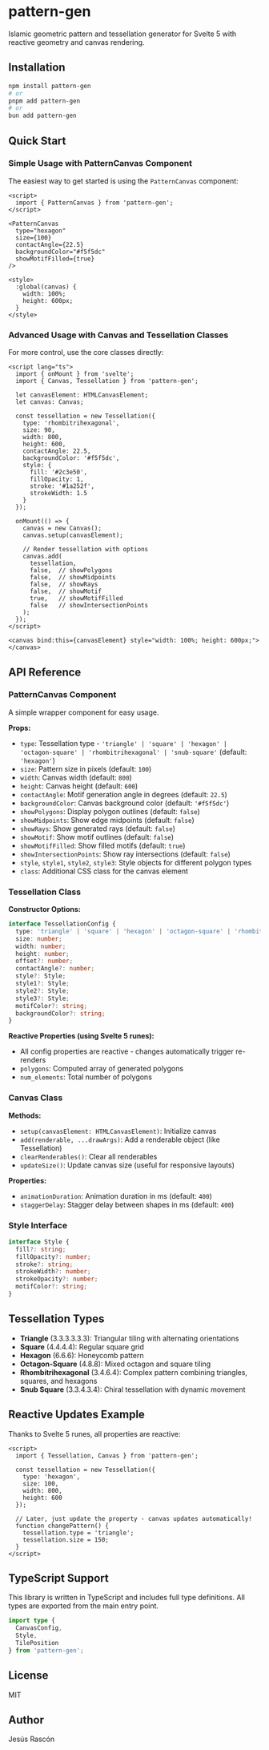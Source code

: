 # pattern-gen

Islamic geometric pattern and tessellation generator for Svelte 5 with reactive geometry and canvas rendering.

## Installation

```bash
npm install pattern-gen
# or
pnpm add pattern-gen
# or
bun add pattern-gen
```

## Quick Start

### Simple Usage with PatternCanvas Component

The easiest way to get started is using the `PatternCanvas` component:

```svelte
<script>
  import { PatternCanvas } from 'pattern-gen';
</script>

<PatternCanvas 
  type="hexagon" 
  size={100} 
  contactAngle={22.5}
  backgroundColor="#f5f5dc"
  showMotifFilled={true}
/>

<style>
  :global(canvas) {
    width: 100%;
    height: 600px;
  }
</style>
```

### Advanced Usage with Canvas and Tessellation Classes

For more control, use the core classes directly:

```svelte
<script lang="ts">
  import { onMount } from 'svelte';
  import { Canvas, Tessellation } from 'pattern-gen';
  
  let canvasElement: HTMLCanvasElement;
  let canvas: Canvas;
  
  const tessellation = new Tessellation({
    type: 'rhombitrihexagonal',
    size: 90,
    width: 800,
    height: 600,
    contactAngle: 22.5,
    backgroundColor: '#f5f5dc',
    style: {
      fill: '#2c3e50',
      fillOpacity: 1,
      stroke: '#1a252f',
      strokeWidth: 1.5
    }
  });
  
  onMount(() => {
    canvas = new Canvas();
    canvas.setup(canvasElement);
    
    // Render tessellation with options
    canvas.add(
      tessellation,
      false,  // showPolygons
      false,  // showMidpoints
      false,  // showRays
      false,  // showMotif
      true,   // showMotifFilled
      false   // showIntersectionPoints
    );
  });
</script>

<canvas bind:this={canvasElement} style="width: 100%; height: 600px;"></canvas>
```

## API Reference

### PatternCanvas Component

A simple wrapper component for easy usage.

**Props:**
- `type`: Tessellation type - `'triangle' | 'square' | 'hexagon' | 'octagon-square' | 'rhombitrihexagonal' | 'snub-square'` (default: `'hexagon'`)
- `size`: Pattern size in pixels (default: `100`)
- `width`: Canvas width (default: `800`)
- `height`: Canvas height (default: `600`)
- `contactAngle`: Motif generation angle in degrees (default: `22.5`)
- `backgroundColor`: Canvas background color (default: `'#f5f5dc'`)
- `showPolygons`: Display polygon outlines (default: `false`)
- `showMidpoints`: Show edge midpoints (default: `false`)
- `showRays`: Show generated rays (default: `false`)
- `showMotif`: Show motif outlines (default: `false`)
- `showMotifFilled`: Show filled motifs (default: `true`)
- `showIntersectionPoints`: Show ray intersections (default: `false`)
- `style`, `style1`, `style2`, `style3`: Style objects for different polygon types
- `class`: Additional CSS class for the canvas element

### Tessellation Class

**Constructor Options:**
```ts
interface TessellationConfig {
  type: 'triangle' | 'square' | 'hexagon' | 'octagon-square' | 'rhombitrihexagonal' | 'snub-square';
  size: number;
  width: number;
  height: number;
  offset?: number;
  contactAngle?: number;
  style?: Style;
  style1?: Style;
  style2?: Style;
  style3?: Style;
  motifColor?: string;
  backgroundColor?: string;
}
```

**Reactive Properties (using Svelte 5 runes):**
- All config properties are reactive - changes automatically trigger re-renders
- `polygons`: Computed array of generated polygons
- `num_elements`: Total number of polygons

### Canvas Class

**Methods:**
- `setup(canvasElement: HTMLCanvasElement)`: Initialize canvas
- `add(renderable, ...drawArgs)`: Add a renderable object (like Tessellation)
- `clearRenderables()`: Clear all renderables
- `updateSize()`: Update canvas size (useful for responsive layouts)

**Properties:**
- `animationDuration`: Animation duration in ms (default: `400`)
- `staggerDelay`: Stagger delay between shapes in ms (default: `400`)

### Style Interface

```ts
interface Style {
  fill?: string;
  fillOpacity?: number;
  stroke?: string;
  strokeWidth?: number;
  strokeOpacity?: number;
  motifColor?: string;
}
```

## Tessellation Types

- **Triangle** (3.3.3.3.3.3): Triangular tiling with alternating orientations
- **Square** (4.4.4.4): Regular square grid
- **Hexagon** (6.6.6): Honeycomb pattern
- **Octagon-Square** (4.8.8): Mixed octagon and square tiling
- **Rhombitrihexagonal** (3.4.6.4): Complex pattern combining triangles, squares, and hexagons
- **Snub Square** (3.3.4.3.4): Chiral tessellation with dynamic movement

## Reactive Updates Example

Thanks to Svelte 5 runes, all properties are reactive:

```svelte
<script>
  import { Tessellation, Canvas } from 'pattern-gen';
  
  const tessellation = new Tessellation({
    type: 'hexagon',
    size: 100,
    width: 800,
    height: 600
  });
  
  // Later, just update the property - canvas updates automatically!
  function changePattern() {
    tessellation.type = 'triangle';
    tessellation.size = 150;
  }
</script>
```

## TypeScript Support

This library is written in TypeScript and includes full type definitions. All types are exported from the main entry point.

```ts
import type { 
  CanvasConfig, 
  Style, 
  TilePosition 
} from 'pattern-gen';
```

## License

MIT

## Author

Jesús Rascón
